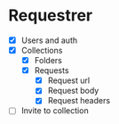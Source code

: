 # Requestrer
- [x] Users and auth
- [x] Collections
  - [x] Folders
  - [x] Requests
    - [x] Request url
    - [x] Request body
    - [x] Request headers
- [ ] Invite to collection